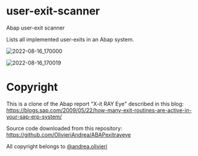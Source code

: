 # user-exit-scanner
Abap user-exit scanner

Lists all implemented user-exits in an Abap system.

![2022-08-16_170000](https://user-images.githubusercontent.com/33897441/184898719-5cf6868c-3418-4b9a-8827-c7e9f72fff24.png)

![2022-08-16_170019](https://user-images.githubusercontent.com/33897441/184898742-6e9d53c3-665d-4ef6-96b6-776a2cfaebd3.png)


# Copyright

This is a clone of the Abap report "X-it RAY Eye" described in this blog:
https://blogs.sap.com/2009/05/22/how-many-exit-routines-are-active-in-your-sap-erp-system/

Source code downloaded from this repository:
https://github.com/OlivieriAndrea/ABAPexitrayeye

All copyright belongs to [@andrea.olivieri](https://people.sap.com/andrea.olivieri)

